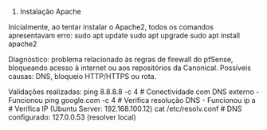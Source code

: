 1. Instalação Apache

Inicialmente, ao tentar instalar o Apache2, todos os comandos apresentavam erro:
sudo apt update
sudo apt upgrade
sudo apt install apache2

Diagnóstico: problema relacionado às regras de firewall do pfSense, bloqueando acesso à internet ou aos repositórios da Canonical. Possíveis causas: DNS, bloqueio HTTP/HTTPS ou rota.

Validações realizadas: 
ping 8.8.8.8 -c 4        # Conectividade com DNS externo - Funcionou 
ping google.com -c 4      # Verifica resolução DNS - Funcionou
ip a                      # Verifica IP (Ubuntu Server: 192.168.100.12)
cat /etc/resolv.conf      # DNS configurado: 127.0.0.53 (resolver local)

